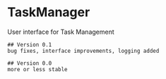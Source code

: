# TaskManager
User interface for Task Management

    ## Version 0.1
    bug fixes, interface improvements, logging added

    ## Version 0.0
    more or less stable

